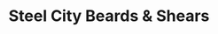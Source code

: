 ---
title: "Steel City Beards & Shears"
url: /bethlehem/steel-city-beards-und-shears-catasauqua-road/
shop: Friseur
---